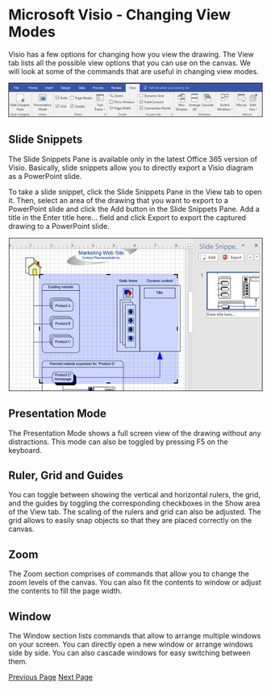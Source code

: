 # Microsoft Visio - Changing View Modes
Visio has a few options for changing how you view the drawing. The View tab lists all the possible view options that you can use on the canvas. We will look at some of the commands that are useful in changing view modes.

![Changing View Modes](../microsoft_visio/images/changing_view_modes.jpg)

## Slide Snippets
The Slide Snippets Pane is available only in the latest Office 365 version of Visio. Basically, slide snippets allow you to directly export a Visio diagram as a PowerPoint slide.

To take a slide snippet, click the Slide Snippets Pane in the View tab to open it. Then, select an area of the drawing that you want to export to a PowerPoint slide and click the Add button in the Slide Snippets Pane. Add a title in the Enter title here... field and click Export to export the captured drawing to a PowerPoint slide.

![Slide Snippets Pane](../microsoft_visio/images/slide_snippets_pane.jpg)

## Presentation Mode
The Presentation Mode shows a full screen view of the drawing without any distractions. This mode can also be toggled by pressing F5 on the keyboard.

## Ruler, Grid and Guides
You can toggle between showing the vertical and horizontal rulers, the grid, and the guides by toggling the corresponding checkboxes in the Show area of the View tab. The scaling of the rulers and grid can also be adjusted. The grid allows to easily snap objects so that they are placed correctly on the canvas.

## Zoom
The Zoom section comprises of commands that allow you to change the zoom levels of the canvas. You can also fit the contents to window or adjust the contents to fill the page width.

## Window
The Window section lists commands that allow to arrange multiple windows on your screen. You can directly open a new window or arrange windows side by side. You can also cascade windows for easy switching between them.


[Previous Page](../microsoft_visio/microsoft_visio_customizing_ui.md) [Next Page](../microsoft_visio/microsoft_visio_creating_arranging_smartshapes.md) 
